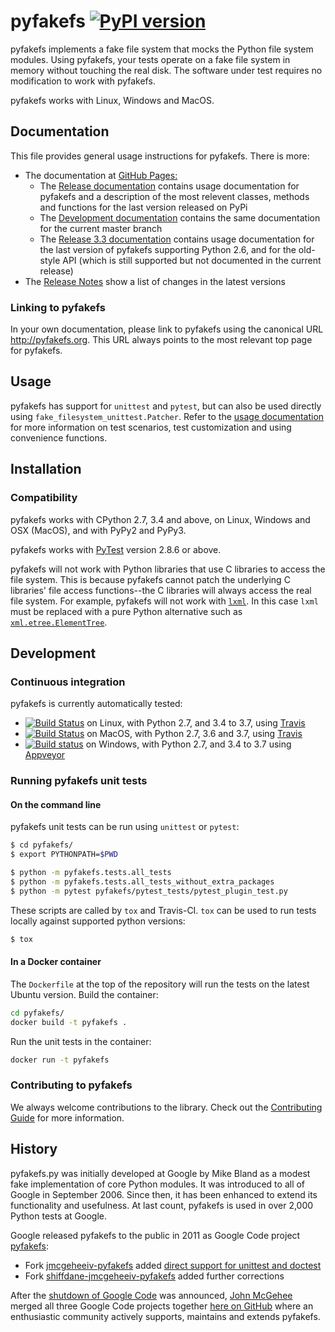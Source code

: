 # pyfakefs [![PyPI version](https://badge.fury.io/py/pyfakefs.svg)](https://badge.fury.io/py/pyfakefs)
pyfakefs implements a fake file system that mocks the Python file system modules.
Using pyfakefs, your tests operate on a fake file system in memory without
touching the real disk.  The software under test requires no modification to
work with pyfakefs.

pyfakefs works with Linux, Windows and MacOS.

## Documentation

This file provides general usage instructions for pyfakefs.  There is more:

* The documentation at [GitHub Pages:](http://jmcgeheeiv.github.io/pyfakefs)
  * The [Release documentation](http://jmcgeheeiv.github.io/pyfakefs/release)
    contains usage documentation for pyfakefs and a description of the 
    most relevent classes, methods and functions for the last version 
    released on PyPi
  * The [Development documentation](http://jmcgeheeiv.github.io/pyfakefs/master)
    contains the same documentation for the current master branch
  * The [Release 3.3 documentation](http://jmcgeheeiv.github.io/pyfakefs/release33)
    contains usage documentation for the last version of pyfakefs 
    supporting Python 2.6, and for the old-style API (which is still 
    supported but not documented in the current release)
* The [Release Notes](https://github.com/jmcgeheeiv/pyfakefs/blob/master/CHANGES.md) 
  show a list of changes in the latest versions

### Linking to pyfakefs

In your own documentation, please link to pyfakefs using the canonical URL <http://pyfakefs.org>.
This URL always points to the most relevant top page for pyfakefs.

## Usage

pyfakefs has support for `unittest` and `pytest`, but can also be used 
directly using `fake_filesystem_unittest.Patcher`. Refer to the
[usage documentation](http://jmcgeheeiv.github.io/pyfakefs/master/usage.html) 
for more information on test scenarios, test customization and 
using convenience functions.

## Installation

### Compatibility
pyfakefs works with CPython 2.7, 3.4 and above, on Linux, Windows and OSX 
(MacOS), and with PyPy2 and PyPy3.

pyfakefs works with [PyTest](http://doc.pytest.org) version 2.8.6 or above.

pyfakefs will not work with Python libraries that use C libraries to access the
file system.  This is because pyfakefs cannot patch the underlying C libraries'
file access functions--the C libraries will always access the real file system.
For example, pyfakefs will not work with [`lxml`](http://lxml.de/).  In this case
`lxml` must be replaced with a pure Python alternative such as
[`xml.etree.ElementTree`](https://docs.python.org/3/library/xml.etree.elementtree.html).

## Development

### Continuous integration

pyfakefs is currently automatically tested:
* [![Build Status](https://travis-ci.org/jmcgeheeiv/pyfakefs.svg)](https://travis-ci.org/jmcgeheeiv/pyfakefs)
  on Linux, with Python 2.7, and 3.4 to 3.7, using [Travis](https://travis-ci.org/jmcgeheeiv/pyfakefs)
* [![Build Status](https://travis-ci.org/jmcgeheeiv/pyfakefs.svg)](https://travis-ci.org/jmcgeheeiv/pyfakefs)
  on MacOS, with Python 2.7, 3.6 and 3.7, using [Travis](https://travis-ci.org/jmcgeheeiv/pyfakefs)
* [![Build status](https://ci.appveyor.com/api/projects/status/4o8j21ufuo056873/branch/master?svg=true)](https://ci.appveyor.com/project/jmcgeheeiv/pyfakefs/branch/master)
  on Windows, with Python 2.7, and 3.4 to 3.7 using [Appveyor](https://ci.appveyor.com/project/jmcgeheeiv/pyfakefs)

### Running pyfakefs unit tests

#### On the command line
pyfakefs unit tests can be run using `unittest` or `pytest`:

```bash
$ cd pyfakefs/
$ export PYTHONPATH=$PWD

$ python -m pyfakefs.tests.all_tests
$ python -m pyfakefs.tests.all_tests_without_extra_packages
$ python -m pytest pyfakefs/pytest_tests/pytest_plugin_test.py
```

These scripts are called by `tox` and Travis-CI. `tox` can be used to run tests
locally against supported python versions:

```bash
$ tox
```

#### In a Docker container

The `Dockerfile` at the top of the repository will run the tests on the latest
Ubuntu version.  Build the container:
```bash
cd pyfakefs/
docker build -t pyfakefs .
```
Run the unit tests in the container:
```bash
docker run -t pyfakefs
```

### Contributing to pyfakefs

We always welcome contributions to the library. Check out the [Contributing 
Guide](https://github.com/jmcgeheeiv/pyfakefs/blob/master/CONTRIBUTING.md)
for more information.

## History
pyfakefs.py was initially developed at Google by Mike Bland as a modest fake
implementation of core Python modules.  It was introduced to all of Google
in September 2006. Since then, it has been enhanced to extend its
functionality and usefulness.  At last count, pyfakefs is used in over 2,000
Python tests at Google.

Google released pyfakefs to the public in 2011 as Google Code project
[pyfakefs](http://code.google.com/p/pyfakefs/):
* Fork
  [jmcgeheeiv-pyfakefs](http://code.google.com/p/jmcgeheeiv-pyfakefs/) added
  [direct support for unittest and doctest](../../wiki/Automatically-find-and-patch-file-functions-and-modules)
* Fork
  [shiffdane-jmcgeheeiv-pyfakefs](http://code.google.com/p/shiffdane-jmcgeheeiv-pyfakefs/)
  added further corrections

After the [shutdown of Google Code](http://google-opensource.blogspot.com/2015/03/farewell-to-google-code.html)
was announced, [John McGehee](https://github.com/jmcgeheeiv) merged all three Google Code projects together
[here on GitHub](https://github.com/jmcgeheeiv/pyfakefs) where an enthusiastic community actively supports, maintains
and extends pyfakefs.
